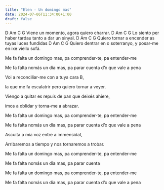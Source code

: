 ```yaml
---
title: "Elen - Un domingo mas"
date: 2024-07-06T11:34:00+1:00
draft: false
---
```


D          Am      C               G
Viene un momento, agora quiero charrar.
     D          Am         C           G
Lo siento per haber tardau tanto a dar un sinyal.
D                    Am           C        G
Quiero tornar a encender as tuyas luces fundidas
D                     Am            C                      G
Quiero dentrar en o soterranyo, y posar-me en ixe viello sofá.


Me fa falta un domingo mas, pa comprender-te, pa entender-me

Me fa falta nomás un día mas, pa parar cuenta d’o que vale a pena


Voi a reconciliar-me con a tuya cara B,

la que me fa escalatrir pero quiero tornar a veyer.


Viengo a quitar es repuis de pan que deixés ahiere,

imos a oblidar y torna-me a abrazar.


Me fa falta un domingo mas, pa comprender-te, pa entender-me

Me fa falta nomás un día mas, pa parar cuenta d’o que vale a pena


Ascuita a mía voz entre a immensidat,

Arribaremos a tiempo y nos tornaremos a trobar.


Me fa falta un domingo mas, pa comprender-te, pa entender-me

Me fa falta nomás un día mas, pa parar cuenta

Me fa falta un domingo mas, pa comprender-te, pa entender-me

Me fa falta nomás un día mas, pa parar cuenta d’o que vale a pena
